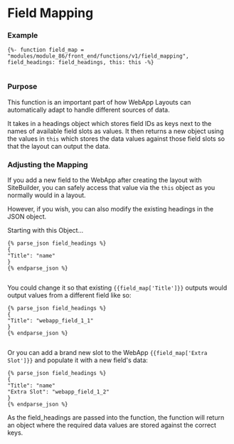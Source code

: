 # Field Mapping

### Example <a href="#example" id="example"></a>

```
{%- function field_map = "modules/module_86/front_end/functions/v1/field_mapping", field_headings: field_headings, this: this -%}


```

### Purpose <a href="#purpose" id="purpose"></a>

This function is an important part of how WebApp Layouts can automatically adapt to handle different sources of data.

It takes in a headings object which stores field IDs as keys next to the names of available field slots as values. It then returns a new object using the values in `this` which stores the data values against those field slots so that the layout can output the data.

### Adjusting the Mapping <a href="#adjusting-the-mapping" id="adjusting-the-mapping"></a>

If you add a new field to the WebApp after creating the layout with SiteBuilder, you can safely access that value via the `this` object as you normally would in a layout.

However, if you wish, you can also modify the existing headings in the JSON object.

Starting with this Object...

```
{% parse_json field_headings %}
{
"Title": "name"
}
{% endparse_json %}


```

You could change it so that existing `{{field_map['Title']}}` outputs would output values from a different field like so:

```
{% parse_json field_headings %}
{
"Title": "webapp_field_1_1"
}
{% endparse_json %}


```

Or you can add a brand new slot to the WebApp `{{field_map['Extra Slot']}}` and populate it with a new field's data:

```
{% parse_json field_headings %}
{
"Title": "name"
"Extra Slot": "webapp_field_1_2"
}
{% endparse_json %}
```

As the field\_headings are passed into the function, the function will return an object where the required data values are stored against the correct keys.
